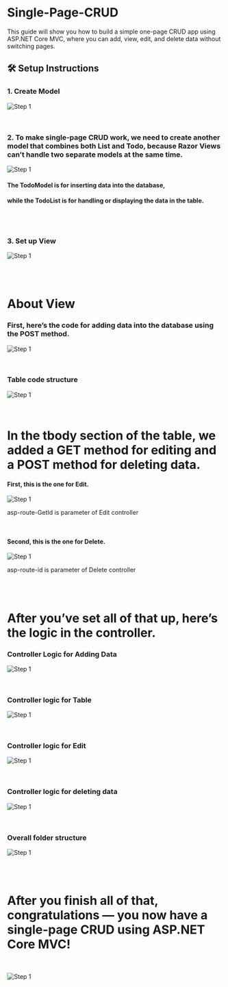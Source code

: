 # Single-Page-CRUD
This guide will show you how to build a simple one-page CRUD app using ASP.NET Core MVC, where you can add, view, edit, and delete data without switching pages.            


  
## 🛠️ Setup Instructions

### 1. Create Model
![Step 1](CreateModel.png)




<br>



### 2. To make single-page CRUD work, we need to create another model that combines both List<Todo> and Todo, because Razor Views can’t handle two separate models at the same time.
![Step 1](CreateAnotherModel.png)
#### The TodoModel is for inserting data into the database,
#### while the TodoList is for handling or displaying the data in the table.




<br>
<br>



### 3. Set up View
![Step 1](CreateView.png)



<br>
<br>







# About View
### First, here’s the code for adding data into the database using the POST method.
![Step 1](AddDataToDatabase.png)





<br>



### Table code structure
![Step 1](DisplayToTable.png)





<br>




# In the tbody section of the table, we added a GET method for editing and a POST method for deleting data.
#### First, this is the one for Edit.
![Step 1](EditMethod.png)

asp-route-GetId is parameter of Edit controller




<br>




#### Second, this is the one for Delete.
![Step 1](DeleteRecord.png)

asp-route-id is parameter of Delete controller





<br>
<br>




# After you’ve set all of that up, here’s the logic in the controller.


### Controller Logic for Adding Data
![Step 1](NewInsert.png)




<br>




### Controller logic for Table
![Step 1](DisplayTable.png)





<br>





### Controller logic for Edit
![Step 1](NewEdit.png)





<br>





### Controller logic for deleting data
![Step 1](Delete.png)






<br>




### Overall folder structure
![Step 1](Structure.png)





<br>

<br>



# After you finish all of that, congratulations — you now have a single-page CRUD using ASP.NET Core MVC!

<br>

![Step 1](Todo.png)











